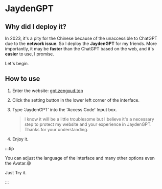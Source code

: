 # JaydenGPT



## Why did I deploy it?

In 2023, it's a pity for the Chinese because of the unaccessible to ChatGPT due to the **network issue**. So I deploy the **JaydenGPT** for my friends. More importantly, it may be **faster** than the ChatGPT based on the web, and it's **easier** to use, I promise.

Let's begin.

## How to use

1. Enter the website: [gpt.zengxud.top](https://gpt.zengxud.top)

2. Click the setting button in the lower left corner of the interface.

3. Type 'JaydenGPT' into the 'Access Code' Input box.

   > I know it will be a little troublesome but I believe it's a necessary step to protect my website and your experience in JaydenGPT. Thanks for your understanding.

4. Enjoy it.

:::tip

You can adjust the language of the interface and many other options even the Avatar.😅

Just Try it.

:::